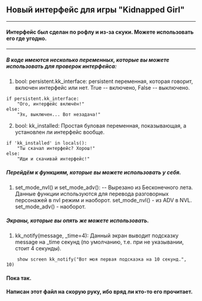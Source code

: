 ## Новый интерфейс для игры "Kidnapped Girl"

--------------------------------------------------

#### Интерфейс был сделан по рофлу и из-за скуки. Можете использовать его где угодно. 

--------------------------------------------------

##### В коде имеются несколько переменных, которые вы можете использовать для проверок интерфейса:

1. bool: persistent.kk_interface:
persistent переменная, которая говорит, включен интерфейс или нет. True -- включено, False -- выключено.

```
if persistent.kk_interface:
	"Ого, интерфейс включён!"
else:
	"Эх, выключен... Вот незадача!"
```

2. bool: kk_installed:
Простая буловая переменная, показывающая, а установлен ли интерфейс вообще. 

```
if 'kk_installed' in locals():
	"Ты скачал интерфейс? Хорош!"
else:
	"Иди и скачивай интерфейс!"
```

##### Перейдём к функциям, которые вы можете использовать у себя.

1. set_mode_nvl() и set_mode_adv(): -- Вырезано из Бесконечного лета.
Данные функции используются для перевода разговорных персонажей в nvl режим и наоборот. set_mode_nvl() - из ADV в NVL. set_mode_adv() - наоборот.


##### Экраны, которые вы опять же можете использовать.

1. kk_notify(message, _time=4):
Данный экран выводит подсказку message на _time секунд (по умолчанию, т.е. при не указывании, стоит 4 секунды).

```
	show screen kk_notify("Вот моя первая подсказка на 10 секунд.", 10)
```

#### Пока так.
#### Написан этот файл на скорую руку, ибо вряд ли кто-то его прочитает.




